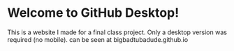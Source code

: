 # Welcome to GitHub Desktop!

This is a website I made for a final class project. Only a desktop version was required (no mobile). can be seen at bigbadtubadude.github.io
